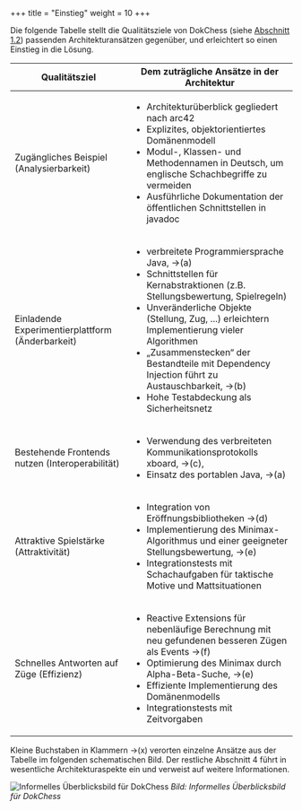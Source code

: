 +++
title = "Einstieg"
weight = 10
+++

Die folgende Tabelle stellt die Qualitätsziele von DokChess (siehe [Abschnitt 1.2](/01_einfuehrung/02_qualitaetsziele/)) passenden Architekturansätzen gegenüber, und erleichtert so einen Einstieg in die Lösung.

| Qualitätsziel | Dem zuträgliche Ansätze in der Architektur |
|---------------|--------------------------------------------|
Zugängliches Beispiel (Analysierbarkeit) | <ul><li>Architekturüberblick gegliedert nach arc42<li>Explizites, objektorientiertes Domänenmodell<li>Modul-, Klassen- und Methodennamen in Deutsch, um englische Schachbegriffe zu vermeiden<li>Ausführliche Dokumentation der öffentlichen Schnittstellen in javadoc</ul> |
| Einladende Experimentierplattform (Änderbarkeit)|<ul><li>verbreitete Programmiersprache Java, →(a)<li>Schnittstellen für Kernabstraktionen (z.B. Stellungsbewertung, Spielregeln)<li>Unveränderliche Objekte (Stellung, Zug, ...) erleichtern Implementierung vieler Algorithmen<li>„Zusammenstecken“ der Bestandteile mit Dependency Injection führt zu Austauschbarkeit, →(b)<li>Hohe Testabdeckung als Sicherheitsnetz</ul>|
|Bestehende Frontends nutzen (Interoperabilität)|<ul><li>Verwendung des verbreiteten Kommunikationsprotokolls xboard, →\(c\), <li>Einsatz des portablen Java, →(a)</ul>|
|Attraktive Spielstärke (Attraktivität)|<ul><li>Integration von Eröffnungsbibliotheken →(d)<li>Implementierung des Minimax-Algorithmus und einer geeigneter Stellungsbewertung, →(e)<li>Integrationstests mit Schachaufgaben für taktische Motive und Mattsituationen</ul>|
| Schnelles Antworten auf Züge (Effizienz) |<ul><li>Reactive Extensions für nebenläufige Berechnung mit neu gefundenen besseren Zügen als Events →(f)<li>Optimierung des Minimax durch Alpha-Beta-Suche, →(e)<li>Effiziente Implementierung des Domänenmodells<li>Integrationstests mit Zeitvorgaben</ul>|

Kleine Buchstaben in Klammern →(x) verorten einzelne Ansätze aus der Tabelle im folgenden schematischen Bild.
Der restliche Abschnitt 4 führt in wesentliche Architekturaspekte ein und verweist auf weitere Informationen.

![Informelles Überblicksbild für DokChess](/images/Abb09_06_Ueberblick.png "Informelles Überblicksbild für DokChess")
*Bild: Informelles Überblicksbild für DokChess*

